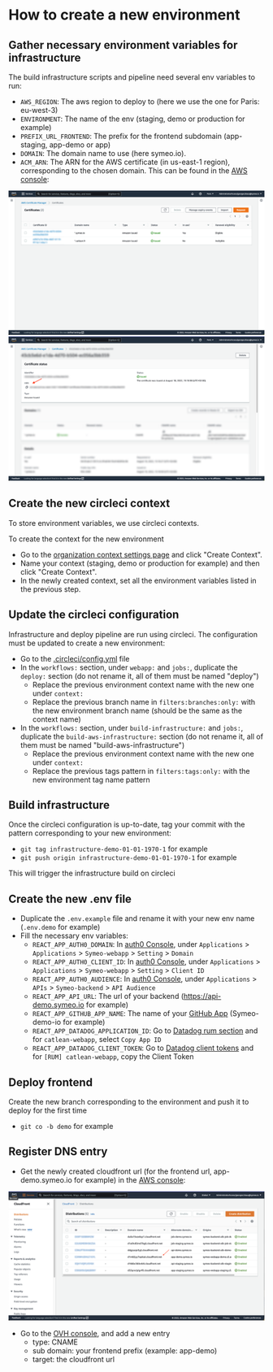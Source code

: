# How to create a new environment

## Gather necessary environment variables for infrastructure

The build infrastructure scripts and pipeline need several env variables to run:

- `AWS_REGION`: The aws region to deploy to (here we use the one for Paris: eu-west-3)
- `ENVIRONMENT`: The name of the env (staging, demo or production for example)
- `PREFIX_URL_FRONTEND`: The prefix for the frontend subdomain (app-staging, app-demo or app)
- `DOMAIN`: The domain name to use (here symeo.io).
- `ACM_ARN`: The ARN for the AWS certificate (in us-east-1 region), corresponding to the chosen domain. This can be found in the [AWS console](https://us-east-1.console.aws.amazon.com/acm/home?region=us-east-1#/certificates/list):

![](./acm-1.png)
![](./acm-2.png)

## Create the new circleci context

To store environment variables, we use circleci contexts. 

To create the context for the new environment

- Go to the [organization context settings page](https://app.circleci.com/settings/organization/github/symeo-io/contexts) and click "Create Context".
- Name your context (staging, demo or production for example) and then click "Create Context".
- In the newly created context, set all the environment variables listed in the previous step.

## Update the circleci configuration

Infrastructure and deploy pipeline are run using circleci. The configuration must be updated to create a new environment:

- Go to the [.circleci/config.yml](./.circleci/config.yml) file
- In the `workflows:` section, under `webapp:` and `jobs:`, duplicate the `deploy:` section (do not rename it, all of them must be named "deploy")
  - Replace the previous environment context name with the new one under `context:`
  - Replace the previous branch name in `filters:branches:only:` with the new environment branch name (should be the same as the context name)
- In the `workflows:` section, under `build-infrastructure:` and `jobs:`, duplicate the `build-aws-infrastructure:` section (do not rename it, all of them must be named "build-aws-infrastructure")
    - Replace the previous environment context name with the new one under `context:`
    - Replace the previous tags pattern in `filters:tags:only:` with the new environment tag name pattern

## Build infrastructure

Once the circleci configuration is up-to-date, tag your commit with the pattern corresponding to your new environment:

- `git tag infrastructure-demo-01-01-1970-1` for example
- `git push origin infrastructure-demo-01-01-1970-1` for example

This will trigger the infrastructure build on circleci

## Create the new .env file

- Duplicate the `.env.example` file and rename it with your new env name (`.env.demo` for example)
- Fill the necessary env variables:
  - `REACT_APP_AUTH0_DOMAIN`: In [auth0 Console](https://manage.auth0.com/dashboard/eu/symeo-demo/), under `Applications` > `Applications` > `Symeo-webapp` > `Setting` > `Domain`
  - `REACT_APP_AUTH0_CLIENT_ID`: In [auth0 Console](https://manage.auth0.com/dashboard/eu/symeo-demo/), under `Applications` > `Applications` > `Symeo-webapp` > `Setting` > `Client ID`
  - `REACT_APP_AUTH0_AUDIENCE`: In [auth0 Console](https://manage.auth0.com/dashboard/eu/symeo-demo/), under `Applications` > `APIs` > `Symeo-backend` > `API Audience`
  - `REACT_APP_API_URL`: The url of your backend (https://api-demo.symeo.io for example)
  - `REACT_APP_GITHUB_APP_NAME`: The name of your [GitHub App](https://github.com/organizations/symeo-io/settings/apps) (Symeo-demo-io for example)
  - `REACT_APP_DATADOG_APPLICATION_ID`: Go to [Datadog rum section](https://app.datadoghq.eu/rum/list) and for `catlean-webapp`, select `Copy App ID`
  - `REACT_APP_DATADOG_CLIENT_TOKEN`: Go to [Datadog client tokens](https://app.datadoghq.eu/organization-settings/client-tokens) and for `[RUM] catlean-webapp`, copy the Client Token

## Deploy frontend

Create the new branch corresponding to the environment and push it to deploy for the first time

- `git co -b demo` for example

## Register DNS entry

- Get the newly created cloudfront url (for the frontend url, app-demo.symeo.io for example) in the [AWS console](https://us-east-1.console.aws.amazon.com/cloudfront/v3/home?region=eu-west-3#/distributions):

![](./cloudfront.png)

- Go to the [OVH console](https://www.ovh.com/manager/#/web/domain/symeo.io/zone), and add a new entry
  - type: CNAME
  - sub domain: your frontend prefix (example: app-demo)
  - target: the cloudfront url



